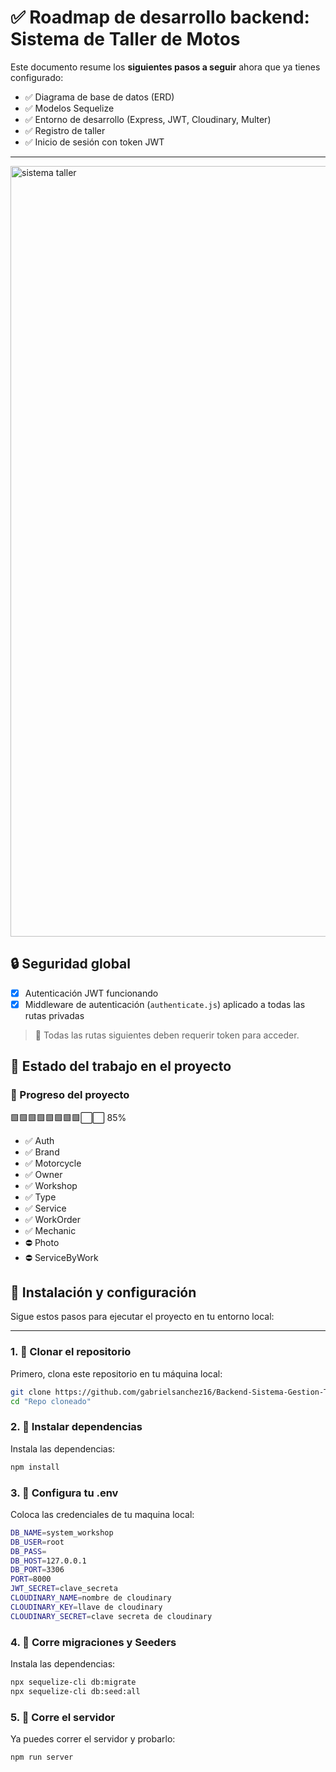 # ✅ Roadmap de desarrollo backend: Sistema de Taller de Motos

Este documento resume los **siguientes pasos a seguir** ahora que ya tienes configurado:

- ✅ Diagrama de base de datos (ERD)
- ✅ Modelos Sequelize
- ✅ Entorno de desarrollo (Express, JWT, Cloudinary, Multer)
- ✅ Registro de taller
- ✅ Inicio de sesión con token JWT

---
<img width="1087" height="1233" alt="sistema taller" src="https://github.com/user-attachments/assets/e61b55e7-39b2-4721-b1fc-1c64a929fb92" />


## 🔒 Seguridad global

- [x] Autenticación JWT funcionando
- [x] Middleware de autenticación (`authenticate.js`) aplicado a todas las rutas privadas

> 📌 Todas las rutas siguientes deben requerir token para acceder.

## 📝 Estado del trabajo en el proyecto

### 🚧 Progreso del proyecto

🟩🟩🟩🟩🟩🟩🟩🟩⬜⬜ 85%

- ✅ Auth
- ✅ Brand
- ✅ Motorcycle
- ✅ Owner
- ✅ Workshop
- ✅ Type
- ✅ Service
- ✅  WorkOrder
- ✅ Mechanic
- ⛔ Photo
- ⛔ ServiceByWork

## 🚀 Instalación y configuración

Sigue estos pasos para ejecutar el proyecto en tu entorno local:

---

### 1. 📁 Clonar el repositorio

Primero, clona este repositorio en tu máquina local:

```bash
git clone https://github.com/gabrielsanchez16/Backend-Sistema-Gestion-Talleres-Motocicletas.git
cd "Repo cloneado"
```

### 2. 📁 Instalar dependencias

Instala las dependencias:

```bash
npm install
```
### 3. 📁 Configura tu .env

Coloca las credenciales de tu maquina local:

```bash
DB_NAME=system_workshop
DB_USER=root
DB_PASS=
DB_HOST=127.0.0.1
DB_PORT=3306
PORT=8000
JWT_SECRET=clave_secreta
CLOUDINARY_NAME=nombre de cloudinary
CLOUDINARY_KEY=llave de cloudinary
CLOUDINARY_SECRET=clave secreta de cloudinary
```

### 4. 📁 Corre migraciones y Seeders

Instala las dependencias:

```bash
npx sequelize-cli db:migrate
npx sequelize-cli db:seed:all
```


### 5. 📁 Corre el servidor

Ya puedes correr el servidor y probarlo:

```bash
npm run server
```